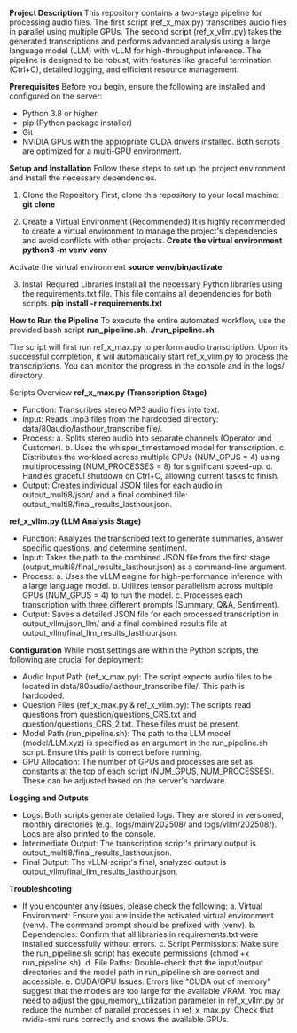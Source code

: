 **Project Description**
This repository contains a two-stage pipeline for processing audio files. The first script (ref_x_max.py) transcribes audio files in parallel using multiple GPUs. The second script (ref_x_vllm.py) takes the generated transcriptions and performs advanced analysis using a large language model (LLM) with vLLM for high-throughput inference.
The pipeline is designed to be robust, with features like graceful termination (Ctrl+C), detailed logging, and efficient resource management.

**Prerequisites**
Before you begin, ensure the following are installed and configured on the server:
- Python 3.8 or higher
- pip (Python package installer)
- Git
- NVIDIA GPUs with the appropriate CUDA drivers installed. Both scripts are optimized for a multi-GPU environment.

**Setup and Installation**
Follow these steps to set up the project environment and install the necessary dependencies.
1. Clone the Repository
First, clone this repository to your local machine:
**git clone <your-repository-url>**

2. Create a Virtual Environment (Recommended)
It is highly recommended to create a virtual environment to manage the project's dependencies and avoid conflicts with other projects.
**Create the virtual environment
python3 -m venv venv**

Activate the virtual environment
**source venv/bin/activate**

3. Install Required Libraries
Install all the necessary Python libraries using the requirements.txt file. This file contains all dependencies for both scripts.
**pip install -r requirements.txt**


**How to Run the Pipeline**
To execute the entire automated workflow, use the provided bash script **run_pipeline.sh**.
**./run_pipeline.sh**

The script will first run ref_x_max.py to perform audio transcription. Upon its successful completion, it will automatically start ref_x_vllm.py to process the transcriptions. You can monitor the progress in the console and in the logs/ directory.


Scripts Overview
**ref_x_max.py (Transcription Stage)**
- Function: Transcribes stereo MP3 audio files into text.
- Input: Reads .mp3 files from the hardcoded directory: data/80audio/lasthour_transcribe file/.
- Process:
  a. Splits stereo audio into separate channels (Operator and Customer).
  b. Uses the whisper_timestamped model for transcription.
  c. Distributes the workload across multiple GPUs (NUM_GPUS = 4) using multiprocessing (NUM_PROCESSES = 8) for significant speed-up.
  d. Handles graceful shutdown on Ctrl+C, allowing current tasks to finish.
- Output: Creates individual JSON files for each audio in output_multi8/json/ and a final combined file: output_multi8/final_results_lasthour.json.

**ref_x_vllm.py (LLM Analysis Stage)**
- Function: Analyzes the transcribed text to generate summaries, answer specific questions, and determine sentiment.
- Input: Takes the path to the combined JSON file from the first stage (output_multi8/final_results_lasthour.json) as a command-line argument.
- Process:
  a. Uses the vLLM engine for high-performance inference with a large language model.
  b. Utilizes tensor parallelism across multiple GPUs (NUM_GPUS = 4) to run the model.
  c. Processes each transcription with three different prompts (Summary, Q&A, Sentiment).
- Output: Saves a detailed JSON file for each processed transcription in output_vllm/json_llm/ and a final combined results file at output_vllm/final_llm_results_lasthour.json.

**Configuration**
While most settings are within the Python scripts, the following are crucial for deployment:
- Audio Input Path (ref_x_max.py): The script expects audio files to be located in data/80audio/lasthour_transcribe file/. This path is hardcoded.
- Question Files (ref_x_max.py & ref_x_vllm.py): The scripts read questions from question/questions_CRS.txt and question/questions_CRS_2.txt. These files must be present.
- Model Path (run_pipeline.sh): The path to the LLM model (model/LLM.xyz) is specified as an argument in the run_pipeline.sh script. Ensure this path is correct before running.
- GPU Allocation: The number of GPUs and processes are set as constants at the top of each script (NUM_GPUS, NUM_PROCESSES). These can be adjusted based on the server's hardware.

**Logging and Outputs**
- Logs: Both scripts generate detailed logs. They are stored in versioned, monthly directories (e.g., logs/main/202508/ and logs/vllm/202508/). Logs are also printed to the console.
- Intermediate Output: The transcription script's primary output is output_multi8/final_results_lasthour.json.
- Final Output: The vLLM script's final, analyzed output is output_vllm/final_llm_results_lasthour.json.

**Troubleshooting**
- If you encounter any issues, please check the following:
  a. Virtual Environment: Ensure you are inside the activated virtual environment (venv). The command prompt should be prefixed with (venv).
  b. Dependencies: Confirm that all libraries in requirements.txt were installed successfully without errors.
  c. Script Permissions: Make sure the run_pipeline.sh script has execute permissions (chmod +x run_pipeline.sh).
  d. File Paths: Double-check that the input/output directories and the model path in run_pipeline.sh are correct and accessible.
  e. CUDA/GPU Issues: Errors like "CUDA out of memory" suggest that the models are too large for the available VRAM. You may need to adjust the gpu_memory_utilization parameter in ref_x_vllm.py or reduce the number of parallel processes in ref_x_max.py. Check that nvidia-smi runs correctly and shows the available GPUs.
